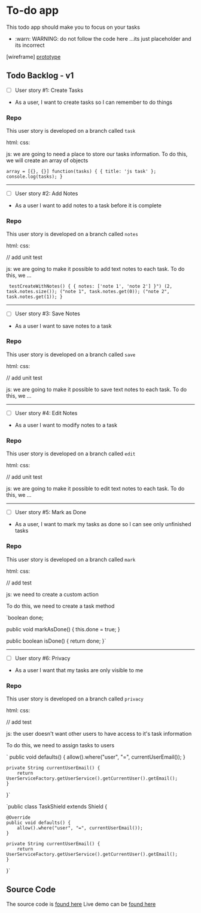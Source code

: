 # To-do app

This todo app should make you to focus on your tasks

* :warn: WARNING: do not follow the code here ...its just placeholder and its incorrect

[wireframe]
[prototype](https://projects.invisionapp.com/share/KEEEZJB2N#/screens/263411311_1_-_1_-_Todo_Screen)


## Todo Backlog  - v1

- [ ] User story #1: Create Tasks
* As a user, I want to create tasks so I can remember to do things

### Repo

This user story is developed on a branch called `task`

html:
css:

js: we are going to need a place to store our tasks information.
To do this, we will create an array of objects

`array = [{}, {}]
function(tasks) {
{ title: 'js task' };
console.log(tasks);
}`

---

- [ ] User story #2: Add Notes
* As a user I want to add notes to a task before it is complete

### Repo

This user story is developed on a branch called `notes`

html:
css:

// add unit test

js: we are going to make it possible to add text notes to each task.
To do this, we ...

` testCreateWithNotes() {
    { notes: ['note 1', 'note 2'] }")
    (2, task.notes.size());
    ("note 1", task.notes.get(0));
    ("note 2", task.notes.get(1));
}`

---

- [ ] User story #3: Save Notes
* As a user I want to save notes to a task

### Repo

This user story is developed on a branch called `save`

html:
css:

// add unit test

js: we are going to make it possible to save text notes to each task.
To do this, we ...

---

- [ ] User story #4: Edit Notes
* As a user I want to modify notes to a task

### Repo

This user story is developed on a branch called `edit`

html:
css:

// add unit test

js: we are going to make it possible to edit text notes to each task.
To do this, we ...

---

- [ ] User story #5: Mark as Done
* As a user, I want to mark my tasks as done so I can see only unfinished tasks

### Repo

This user story is developed on a branch called `mark`

html:
css:

// add test

js: we need to create a custom action

To do this, we need to create a task method

`boolean done;

public void markAsDone() {
    this.done = true;
}

public boolean isDone() {
    return done;
}`

---

- [ ] User story #6: Privacy
* As a user I want that my tasks are only visible to me

### Repo

This user story is developed on a branch called `privacy`

html:
css:

// add test

js: the user doesn't want other users to have access to it's task information

To do this, we need to assign tasks to users

`    public void defaults() {
        allow().where("user", "=", currentUserEmail());
    }

    private String currentUserEmail() {
        return UserServiceFactory.getUserService().getCurrentUser().getEmail();
    }
}`

`public class TaskShield extends Shield<Task> {

    @Override
    public void defaults() {
        allow().where("user", "=", currentUserEmail());
    }

    private String currentUserEmail() {
        return UserServiceFactory.getUserService().getCurrentUser().getEmail();
    }
}`

## Source Code

The source code is [found here](https://github.com/jscrafty/to-do)
Live demo can be [found here](https://jscrafty.github.io/to-do/)
